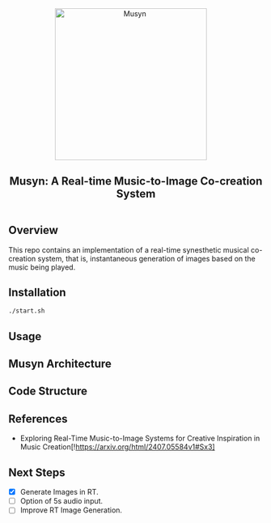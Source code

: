 <div align="center" style="display: flex; justify-content: center; align-items: center; text-align: center;">
  <a href="https://github.com/trekar99/musyn" style="margin-right: 20px; text-decoration: none; display: flex; align-items: center;">
    <img src="https://github.com/user-attachments/assets/b7a19a44-37f9-4245-9b43-499e3bdc7025" alt="Musyn" width="300">
  </a>
</div>
<div align="center" style="display: flex; justify-content: center; align-items: center; text-align: center;">
    <h2>
    Musyn: A Real-time Music-to-Image Co-creation System
    </h2>
</div>

## Overview
This repo contains an implementation of a real-time synesthetic musical co-creation system, that is, instantaneous generation of images based on the music being played. 

## Installation
```bash
./start.sh
```

## Usage

## Musyn Architecture

## Code Structure

## References
- Exploring Real-Time Music-to-Image Systems for Creative Inspiration in Music Creation[!https://arxiv.org/html/2407.05584v1#Sx3]

## Next Steps
- [x] Generate Images in RT. 
- [ ] Option of 5s audio input.
- [ ] Improve RT Image Generation.
